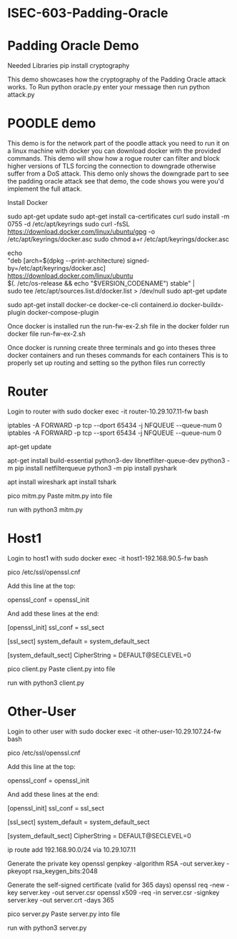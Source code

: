 # ISEC-603-Padding-Oracle
 

# Padding Oracle Demo

Needed Libraries
pip install cryptography

This demo showcases how the cryptography of the Padding Oracle attack works.
To Run
python oracle.py
enter your message
then run
python attack.py

# POODLE demo

This demo is for the network part of the poodle attack you need to run it on a linux machine with docker you can download docker with the provided commands.
This demo will show how a rogue router can filter and block higher versions of TLS forcing the connection to downgrade otherwise suffer from a DoS attack.
This demo only shows the downgrade part to see the padding oracle attack see that demo, the code shows you were you'd implement the full attack.

Install Docker

sudo apt-get update
sudo apt-get install ca-certificates curl
sudo install -m 0755 -d /etc/apt/keyrings
sudo curl -fsSL https://download.docker.com/linux/ubuntu/gpg -o /etc/apt/keyrings/docker.asc
sudo chmod a+r /etc/apt/keyrings/docker.asc


echo \
  "deb [arch=$(dpkg --print-architecture) signed-by=/etc/apt/keyrings/docker.asc] https://download.docker.com/linux/ubuntu \
  $(. /etc/os-release && echo "$VERSION_CODENAME") stable" | \
  sudo tee /etc/apt/sources.list.d/docker.list > /dev/null
sudo apt-get update

sudo apt-get install docker-ce docker-ce-cli containerd.io docker-buildx-plugin docker-compose-plugin



Once docker is installed run the run-fw-ex-2.sh file in the docker folder
run docker file
run-fw-ex-2.sh

Once docker is running create three terminals and go into theses three docker containers and run theses commands for each containers
This is to properly set up routing and setting so the python files run correctly
# Router

Login to router with
sudo docker exec -it router-10.29.107.11-fw bash

iptables -A FORWARD -p tcp --dport 65434 -j NFQUEUE --queue-num 0
iptables -A FORWARD -p tcp --sport 65434 -j NFQUEUE --queue-num 0

apt-get update

apt-get install build-essential python3-dev libnetfilter-queue-dev
python3 -m pip install netfilterqueue
python3 -m pip install pyshark

apt install wireshark
apt install tshark


pico mitm.py
Paste mitm.py into file

run with 
python3 mitm.py

# Host1

Login to host1 with
sudo docker exec -it host1-192.168.90.5-fw bash

pico /etc/ssl/openssl.cnf

Add this line at the top:

openssl_conf = openssl_init


And add these lines at the end:

\[openssl_init\]
ssl_conf = ssl_sect

\[ssl_sect\]
system_default = system_default_sect

\[system_default_sect\]
CipherString = DEFAULT@SECLEVEL=0


pico client.py
Paste client.py into file

run with 
python3 client.py

# Other-User

Login to other user with
sudo docker exec -it other-user-10.29.107.24-fw bash

pico /etc/ssl/openssl.cnf

Add this line at the top:

openssl_conf = openssl_init


And add these lines at the end:

\[openssl_init\]
ssl_conf = ssl_sect

\[ssl_sect\]
system_default = system_default_sect

\[system_default_sect\]
CipherString = DEFAULT@SECLEVEL=0


ip route add 192.168.90.0/24 via 10.29.107.11


 Generate the private key
openssl genpkey -algorithm RSA -out server.key -pkeyopt rsa_keygen_bits:2048

 Generate the self-signed certificate (valid for 365 days)
openssl req -new -key server.key -out server.csr
openssl x509 -req -in server.csr -signkey server.key -out server.crt -days 365


pico server.py
Paste server.py into file

run with 
python3 server.py